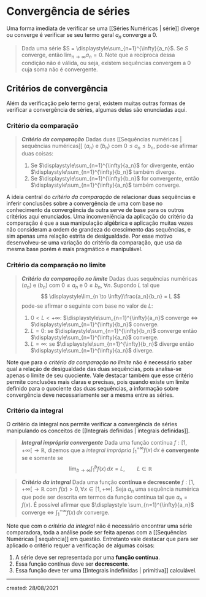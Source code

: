 # Convergência de séries
Uma forma imediata de verificar se uma [[Séries Numéricas | série]] diverge ou converge é verificar se seu termo geral $a_n$ converge a $0$.

> Dada uma série $S = \displaystyle\sum_{n=1}^{\infty}{a_n}$. Se $S$ converge, então $\displaystyle\lim_{n \to \infty} a_n = 0$.
Note que a recíproca dessa condição não é válida, ou seja, existem sequências convergem a $0$ cuja soma não é convergente.

## Critérios de convergência
Além da verificação pelo termo geral, existem muitas outras formas de verificar a convergência de séries, algumas delas são enunciadas aqui.

### Critério da comparação
> ***Critério da comparação***
> Dadas duas [[Sequências numéricas | sequências numéricas]] $(a_n)$ e $(b_n)$ com $0 \leq a_n \leq b_n$, pode-se afirmar duas coisas:
> 1. Se $\displaystyle\sum_{n=1}^{\infty}{a_n}$ for divergente, então $\displaystyle\sum_{n=1}^{\infty}{b_n}$ também diverge.
> 2. Se $\displaystyle\sum_{n=1}^{\infty}{b_n}$ for convergente, então $\displaystyle\sum_{n=1}^{\infty}{a_n}$ também converge.

A ideia central do *critério da comparação* de relacionar duas sequências e inferir conclusões sobre a convergência de uma com base no conhecimento da convergência da outra serve de base para os outros critérios aqui enunciados.
Uma inconveniência da aplicação do critério da comparação é que a sua manipulação algébrica e aplicação muitas vezes não consideram a ordem de grandeza do crescimento das sequências, e sim apenas uma relação estrita de desigualdade. Por esse motivo desenvolveu-se uma variação do critério da comparação, que usa da mesma base porém é mais pragmático e manipulável.

### Critério da comparação no limite
> ***Critério da comparação no limite***
> Dadas duas sequências numéricas $(a_n)$ e $(b_n)$ com $0 \leq a_n$ e $0 \leq b_n$, $\forall n$. Supondo $L$ tal que
>$$
\displaystyle\lim_{n \to \infty}\frac{a_n}{b_n} = L
>$$
> pode-se afirmar o seguinte com base no valor de $L$:
> 1. $0<L<+\infty$: $\displaystyle\sum_{n=1}^{\infty}{a_n}$ converge $\iff$ $\displaystyle\sum_{n=1}^{\infty}{b_n}$ converge.
> 2. $L = 0$: se $\displaystyle\sum_{n=1}^{\infty}{b_n}$ converge então $\displaystyle\sum_{n=1}^{\infty}{a_n}$ converge.
> 3. $L = \infty$: se $\displaystyle\sum_{n=1}^{\infty}{b_n}$ diverge então $\displaystyle\sum_{n=1}^{\infty}{a_n}$ diverge.

Note que para o *critério da comparação no limite* não é necessário saber qual a relação de desigualdade das duas sequências, pois analisa-se apenas o limite de seu quociente. Vale destacar também que esse critério permite conclusões mais claras e precisas, pois quando existe um limite definido para o quociente das duas sequências, a informação sobre convergência deve necessariamente ser a mesma entre as séries.

### Critério da integral
O critério da integral nos permite verificar a convergência de séries manipulando os conceitos de [[Integrais definidas | integrais definidas]].

> ***Integral imprópria convergente***
> Dada uma função contínua $f:[1, + \infty[ \to \mathbb{R}$, dizemos que a *integral imprópria* $\displaystyle \int_{1}^{+\infty}{f(x)}\,dx$ é **convergente** se e somente se
>$$
  \lim_{b\to \infty} \int_{1}^{b}{f(x)}\,dx = L \text{,}\qquad  L \in \mathbb{R}
>$$

> ***Critério da integral***
> Dada uma função **contínua e decrescente** $f : [1, + \infty[ \to \mathbb{R}$ com $f(x) > 0, \forall x \in [1, + \infty[$. Seja $a_n$ uma sequência numérica que pode ser descrita em termos da função contínua tal que $a_n = f(x)$. É possível afirmar que $\displaystyle \sum_{n=1}^{\infty}{a_n}$ converge $\iff$ $\displaystyle\int_{1}^{+ \infty}{f(x)}\,dx$ converge.

Note que com o *critério da integral* não é necessário encontrar uma série comparadora, toda a análise pode ser feita apenas com a [[Sequências Numéricas | sequência]] em questão. Entretanto vale destacar que para ser aplicado o critério requer a verificação de algumas coisas:

1. A série deve ser representada por uma **função contínua**.
2. Essa função contínua deve ser **decrescente**.
3. Essa função deve ter uma [[Integrais indefinidas | primitiva]] calculável.

---

created: 28/08/2021
